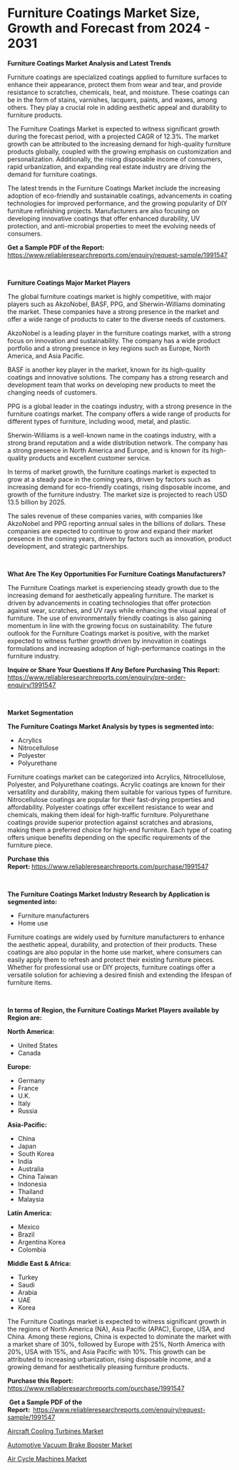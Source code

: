 <p><h1>Furniture Coatings Market Size, Growth and Forecast from 2024 - 2031</h1></p><p><strong>Furniture Coatings Market Analysis and Latest Trends</strong></p>
<p><p>Furniture coatings are specialized coatings applied to furniture surfaces to enhance their appearance, protect them from wear and tear, and provide resistance to scratches, chemicals, heat, and moisture. These coatings can be in the form of stains, varnishes, lacquers, paints, and waxes, among others. They play a crucial role in adding aesthetic appeal and durability to furniture products.</p><p>The Furniture Coatings Market is expected to witness significant growth during the forecast period, with a projected CAGR of 12.3%. The market growth can be attributed to the increasing demand for high-quality furniture products globally, coupled with the growing emphasis on customization and personalization. Additionally, the rising disposable income of consumers, rapid urbanization, and expanding real estate industry are driving the demand for furniture coatings.</p><p>The latest trends in the Furniture Coatings Market include the increasing adoption of eco-friendly and sustainable coatings, advancements in coating technologies for improved performance, and the growing popularity of DIY furniture refinishing projects. Manufacturers are also focusing on developing innovative coatings that offer enhanced durability, UV protection, and anti-microbial properties to meet the evolving needs of consumers.</p></p>
<p><strong>Get a Sample PDF of the Report:&nbsp;</strong> <a href="https://www.reliableresearchreports.com/enquiry/request-sample/1991547">https://www.reliableresearchreports.com/enquiry/request-sample/1991547</a></p>
<p>&nbsp;</p>
<p><strong>Furniture Coatings Major Market Players</strong></p>
<p><p>The global furniture coatings market is highly competitive, with major players such as AkzoNobel, BASF, PPG, and Sherwin-Williams dominating the market. These companies have a strong presence in the market and offer a wide range of products to cater to the diverse needs of customers.</p><p>AkzoNobel is a leading player in the furniture coatings market, with a strong focus on innovation and sustainability. The company has a wide product portfolio and a strong presence in key regions such as Europe, North America, and Asia Pacific.</p><p>BASF is another key player in the market, known for its high-quality coatings and innovative solutions. The company has a strong research and development team that works on developing new products to meet the changing needs of customers.</p><p>PPG is a global leader in the coatings industry, with a strong presence in the furniture coatings market. The company offers a wide range of products for different types of furniture, including wood, metal, and plastic.</p><p>Sherwin-Williams is a well-known name in the coatings industry, with a strong brand reputation and a wide distribution network. The company has a strong presence in North America and Europe, and is known for its high-quality products and excellent customer service.</p><p>In terms of market growth, the furniture coatings market is expected to grow at a steady pace in the coming years, driven by factors such as increasing demand for eco-friendly coatings, rising disposable income, and growth of the furniture industry. The market size is projected to reach USD 13.5 billion by 2025.</p><p>The sales revenue of these companies varies, with companies like AkzoNobel and PPG reporting annual sales in the billions of dollars. These companies are expected to continue to grow and expand their market presence in the coming years, driven by factors such as innovation, product development, and strategic partnerships.</p></p>
<p>&nbsp;</p>
<p><strong>What Are The Key Opportunities For Furniture Coatings Manufacturers?</strong></p>
<p><p>The Furniture Coatings market is experiencing steady growth due to the increasing demand for aesthetically appealing furniture. The market is driven by advancements in coating technologies that offer protection against wear, scratches, and UV rays while enhancing the visual appeal of furniture. The use of environmentally friendly coatings is also gaining momentum in line with the growing focus on sustainability. The future outlook for the Furniture Coatings market is positive, with the market expected to witness further growth driven by innovation in coatings formulations and increasing adoption of high-performance coatings in the furniture industry.</p></p>
<p><strong>Inquire or Share Your Questions If Any Before Purchasing This Report:</strong> <a href="https://www.reliableresearchreports.com/enquiry/pre-order-enquiry/1991547">https://www.reliableresearchreports.com/enquiry/pre-order-enquiry/1991547</a></p>
<p>&nbsp;</p>
<p><strong>Market Segmentation</strong></p>
<p><strong>The Furniture Coatings Market Analysis by types is segmented into:</strong></p>
<p><ul><li>Acrylics</li><li>Nitrocellulose</li><li>Polyester</li><li>Polyurethane</li></ul></p>
<p><p>Furniture coatings market can be categorized into Acrylics, Nitrocellulose, Polyester, and Polyurethane coatings. Acrylic coatings are known for their versatility and durability, making them suitable for various types of furniture. Nitrocellulose coatings are popular for their fast-drying properties and affordability. Polyester coatings offer excellent resistance to wear and chemicals, making them ideal for high-traffic furniture. Polyurethane coatings provide superior protection against scratches and abrasions, making them a preferred choice for high-end furniture. Each type of coating offers unique benefits depending on the specific requirements of the furniture piece.</p></p>
<p><strong>Purchase this Report:&nbsp;</strong><a href="https://www.reliableresearchreports.com/purchase/1991547">https://www.reliableresearchreports.com/purchase/1991547</a></p>
<p>&nbsp;</p>
<p><strong>The Furniture Coatings Market Industry Research by Application is segmented into:</strong></p>
<p><ul><li>Furniture manufacturers</li><li>Home use</li></ul></p>
<p><p>Furniture coatings are widely used by furniture manufacturers to enhance the aesthetic appeal, durability, and protection of their products. These coatings are also popular in the home use market, where consumers can easily apply them to refresh and protect their existing furniture pieces. Whether for professional use or DIY projects, furniture coatings offer a versatile solution for achieving a desired finish and extending the lifespan of furniture items.</p></p>
<p>&nbsp;</p>
<p><strong>In terms of Region, the Furniture Coatings Market Players available by Region are:</strong></p>
<p>
    <p> <strong> North America: </strong>
        <ul>
            <li>United States</li>
            <li>Canada</li>
        </ul>
        </p> 
    <p> <strong> Europe: </strong>
        <ul>
            <li>Germany</li>
            <li>France</li>
            <li>U.K.</li>
            <li>Italy</li>
            <li>Russia</li>
        </ul>
        </p> 
    <p> <strong> Asia-Pacific: </strong>
        <ul>
            <li>China</li>
            <li>Japan</li>
            <li>South Korea</li>
            <li>India</li>
            <li>Australia</li>
            <li>China Taiwan</li>
            <li>Indonesia</li>
            <li>Thailand</li>
            <li>Malaysia</li>
        </ul>
        </p> 
    <p> <strong> Latin America: </strong>
        <ul>
            <li>Mexico</li>
            <li>Brazil</li>
            <li>Argentina Korea</li>
            <li>Colombia</li>
        </ul>
        </p> 
    <p> <strong> Middle East & Africa: </strong>
        <ul>
            <li>Turkey</li>
            <li>Saudi</li>
            <li>Arabia</li>
            <li>UAE</li>
            <li>Korea</li>
        </ul>
    </p>
    </p>
<p><p>The Furniture Coatings market is expected to witness significant growth in the regions of North America (NA), Asia Pacific (APAC), Europe, USA, and China. Among these regions, China is expected to dominate the market with a market share of 30%, followed by Europe with 25%, North America with 20%, USA with 15%, and Asia Pacific with 10%. This growth can be attributed to increasing urbanization, rising disposable income, and a growing demand for aesthetically pleasing furniture products.</p></p>
<p><strong>Purchase this Report: </strong><a href="https://www.reliableresearchreports.com/purchase/1991547">https://www.reliableresearchreports.com/purchase/1991547</a></p>
<p>&nbsp;<strong>Get a Sample PDF of the Report:&nbsp;&nbsp;</strong><a href="https://www.reliableresearchreports.com/enquiry/request-sample/1991547">https://www.reliableresearchreports.com/enquiry/request-sample/1991547</a></p>
<p><strong></strong></p>
<p><p><a href="https://view.publitas.com/reportprime-1/aircraft-cooling-turbines-market-research-report-provides-critical-insights-that-can-help-shape-business-development-and-investment-strategies/">Aircraft Cooling Turbines Market</a></p><p><a href="https://view.publitas.com/reportprime-1/automotive-vacuum-brake-booster-market-research-report-unlocks-analysis-on-the-market-financial-status-market-size-and-market-revenue-upto-2030/">Automotive Vacuum Brake Booster Market</a></p><p><a href="https://view.publitas.com/reportprime-1/air-cycle-machines-market-size-growth-and-forecast-from-2023-2030/">Air Cycle Machines Market</a></p></p>